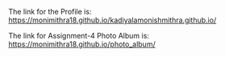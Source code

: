 The link for the Profile is: https://monimithra18.github.io/kadiyalamonishmithra.github.io/

The link for Assignment-4 Photo Album is: https://monimithra18.github.io/photo_album/
